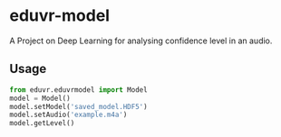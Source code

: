 # eduvr-model
A Project on Deep Learning for analysing confidence level in an audio.

## Usage
```python
from eduvr.eduvrmodel import Model
model = Model()
model.setModel('saved_model.HDF5')
model.setAudio('example.m4a')
model.getLevel()
```
